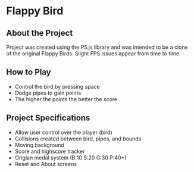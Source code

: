 # Flappy Bird

## About the Project
Project was created using the P5.js library and was intended to be a clone of the original Flappy Birds. Slight FPS issues appear from time to time.

## How to Play
* Control the bird by pressing space
* Dodge pipes to gain points
* The higher the points the better the score

## Project Specifications
* Allow user control over the player (bird)
* Collisions created between bird, pipes, and bounds
* Moving background
* Score and highscore tracker
* Origian medal system (B:10 S:20 G:30 P:40+)
* Reset and About screens
